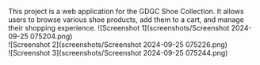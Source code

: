 This project is a web application for the GDGC Shoe Collection. It allows users to browse various shoe products, add them to a cart, and manage their shopping experience.
![Screenshot 1](screenshots/Screenshot 2024-09-25 075204.png)  
![Screenshot 2](screenshots/Screenshot 2024-09-25 075226.png)  
![Screenshot 3](screenshots/Screenshot 2024-09-25 075244.png)

